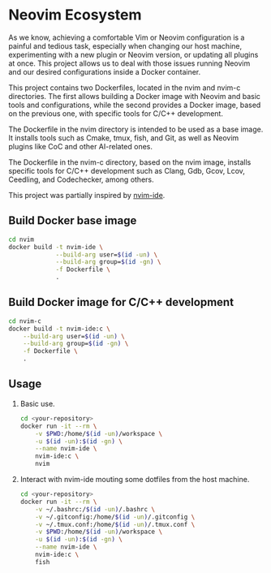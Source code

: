# Neovim Ecosystem

As we know, achieving a comfortable Vim or Neovim configuration is a painful
and tedious task, especially when changing our host machine, experimenting
with a new plugin or Neovim version, or updating all plugins at once.
This project allows us to deal with those issues running Neovim and our
desired configurations inside a Docker container.

This project contains two Dockerfiles, located in the nvim and nvim-c
directories. The first allows building a Docker image with Neovim and basic
tools and configurations, while the second provides a Docker image, based on
the previous one, with specific tools for C/C++ development.

The Dockerfile in the nvim directory is intended to be used as a base image.
It installs tools such as Cmake, tmux, fish, and Git, as well as Neovim
plugins like CoC and other AI-related ones.

The Dockerfile in the nvim-c directory, based on the nvim image, installs
specific tools for C/C++ development such as Clang, Gdb, Gcov, Lcov, Ceedling,
and Codechecker, among others.

This project was partially inspired by [nvim-ide](https://github.com/MashMB/nvim-ide).

## Build Docker base image

```sh
cd nvim
docker build -t nvim-ide \
             --build-arg user=$(id -un) \
             --build-arg group=$(id -gn) \
             -f Dockerfile \
             .
```

## Build Docker image for C/C++ development

```sh
cd nvim-c
docker build -t nvim-ide:c \
    --build-arg user=$(id -un) \
    --build-arg group=$(id -gn) \
    -f Dockerfile \
    .
```

## Usage

1. Basic use.

   ```sh
   cd <your-repository>
   docker run -it --rm \
       -v $PWD:/home/$(id -un)/workspace \
       -u $(id -un):$(id -gn) \
       --name nvim-ide \
       nvim-ide:c \
       nvim
   ```

2. Interact with nvim-ide mouting some dotfiles from the host machine.

   ```sh
   cd <your-repository>
   docker run -it --rm \
       -v ~/.bashrc:/$(id -un)/.bashrc \
       -v ~/.gitconfig:/home/$(id -un)/.gitconfig \
       -v ~/.tmux.conf:/home/$(id -un)/.tmux.conf \
       -v $PWD:/home/$(id -un)/workspace \
       -u $(id -un):$(id -gn) \
       --name nvim-ide \
       nvim-ide:c \
       fish
   ```

